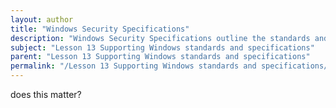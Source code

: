 ```yaml
---
layout: author
title: "Windows Security Specifications"
description: "Windows Security Specifications outline the standards and protocols that ensure the security and integrity of Windows operating systems. This includes details on user authentication mechanisms, access control, encryption technologies, and the implementation of security policies. Understanding these specifications is crucial for IT professionals to protect systems against vulnerabilities and threats."
subject: "Lesson 13 Supporting Windows standards and specifications"
parent: "Lesson 13 Supporting Windows standards and specifications"
permalink: "/Lesson 13 Supporting Windows standards and specifications/Windows Security Specifications/"
---
```


does this matter?
